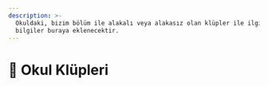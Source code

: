 ```yaml
---
description: >-
  Okuldaki, bizim bölüm ile alakalı veya alakasız olan klüpler ile ilgili
  bilgiler buraya eklenecektir.
---
```


# 👯 Okul Klüpleri

